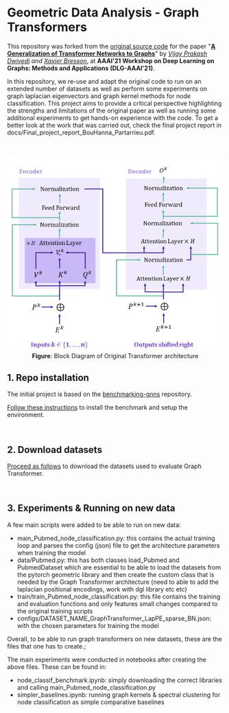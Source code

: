 

# Geometric Data Analysis - Graph Transformers

This repository was forked from the [original source code](https://github.com/graphdeeplearning/graphtransformer) for the paper "**[A Generalization of Transformer Networks to Graphs](https://arxiv.org/abs/2012.09699)**" by _[Vijay Prakash Dwivedi](https://github.com/vijaydwivedi75) and [Xavier Bresson](https://github.com/xbresson)_, at **AAAI'21 Workshop on Deep Learning on Graphs: Methods and Applications (DLG-AAAI'21)**. 

In this repository, we re-use and adapt the original code to run on an extended number of datasets as well as perform some experiments on graph laplacian eigenvectors and graph kernel methods for node classification. This project aims to provide a critical perspective highlighting the strengths and limitations of the original paper as well as running some additional experiments to get hands-on experience with the code. To get a better look at the work that was carried out, check the final project report in docs/Final_project_report_BouHanna_Partarrieu.pdf.

<br>

<p align="center">
  <img src="./docs/transformer_resized.png" alt="Graph Transformer Architecture" width="800">
  <br>
  <b>Figure</b>: Block Diagram of Original Transformer architecture
</p>


## 1. Repo installation

The initial project is based on the [benchmarking-gnns](https://github.com/graphdeeplearning/benchmarking-gnns) repository.

[Follow these instructions](./docs/01_benchmark_installation.md) to install the benchmark and setup the environment.

<br>

## 2. Download datasets

[Proceed as follows](./docs/02_download_datasets.md) to download the datasets used to evaluate Graph Transformer.

<br>

## 3. Experiments & Running on new data
A few main scripts were added to be able to run on new data:
- main_Pubmed_node_classification.py: this contains the actual training loop and parses the config (json) file to get the architecture parameters when training the model
- data/Pubmed.py: this has both classes load_Pubmed and PubmedDataset which are essential to be able to load the datasets from the pytorch geometric library and then create the custom class that is needed by the Graph Transformer architecture (need to able to add the laplacian positional encodings, work with dgl library etc etc)
- train/train_Pubmed_node_classification.py: this file contains the training and evaluation functions and only features small changes compared to the original training scripts
- configs/DATASET_NAME_GraphTransformer_LapPE_sparse_BN.json: with the chosen parameters for training the model

Overall, to be able to run graph transformers on new datasets, these are the files that one has to create.;

The main experiments were conducted in notebooks after creating the above files. These can be found in:
- node_classif_benchmark.ipynb: simply downloading the correct libraries and calling main_Pubmed_node_classification.py
- simpler_baselines.ipynb: running graph kernels & spectral clustering for node classification as simple comparative baselines

<br>
